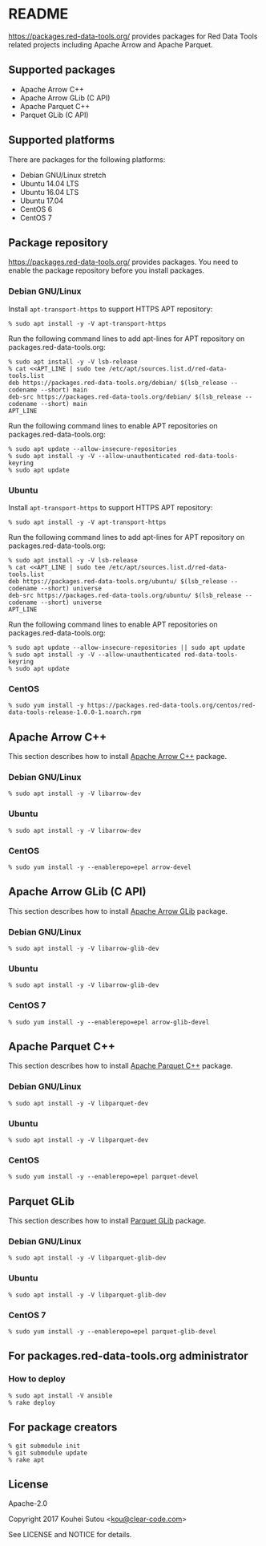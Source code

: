 # README

https://packages.red-data-tools.org/ provides packages for Red Data
Tools related projects including Apache Arrow and Apache Parquet.

## Supported packages

  * Apache Arrow C++
  * Apache Arrow GLib (C API)
  * Apache Parquet C++
  * Parquet GLib (C API)

## Supported platforms

There are packages for the following platforms:

  * Debian GNU/Linux stretch
  * Ubuntu 14.04 LTS
  * Ubuntu 16.04 LTS
  * Ubuntu 17.04
  * CentOS 6
  * CentOS 7

## Package repository

https://packages.red-data-tools.org/ provides packages. You need to
enable the package repository before you install packages.

### Debian GNU/Linux

Install `apt-transport-https` to support HTTPS APT repository:

```text
% sudo apt install -y -V apt-transport-https
```

Run the following command lines to add apt-lines for APT repository on
packages.red-data-tools.org:

```text
% sudo apt install -y -V lsb-release
% cat <<APT_LINE | sudo tee /etc/apt/sources.list.d/red-data-tools.list
deb https://packages.red-data-tools.org/debian/ $(lsb_release --codename --short) main
deb-src https://packages.red-data-tools.org/debian/ $(lsb_release --codename --short) main
APT_LINE
```

Run the following command lines to enable APT repositories on
packages.red-data-tools.org:

```text
% sudo apt update --allow-insecure-repositories
% sudo apt install -y -V --allow-unauthenticated red-data-tools-keyring
% sudo apt update
```

### Ubuntu

Install `apt-transport-https` to support HTTPS APT repository:

```text
% sudo apt install -y -V apt-transport-https
```

Run the following command lines to add apt-lines for APT repository on
packages.red-data-tools.org:

```text
% sudo apt install -y -V lsb-release
% cat <<APT_LINE | sudo tee /etc/apt/sources.list.d/red-data-tools.list
deb https://packages.red-data-tools.org/ubuntu/ $(lsb_release --codename --short) universe
deb-src https://packages.red-data-tools.org/ubuntu/ $(lsb_release --codename --short) universe
APT_LINE
```

Run the following command lines to enable APT repositories on
packages.red-data-tools.org:

```text
% sudo apt update --allow-insecure-repositories || sudo apt update
% sudo apt install -y -V --allow-unauthenticated red-data-tools-keyring
% sudo apt update
```

### CentOS

```text
% sudo yum install -y https://packages.red-data-tools.org/centos/red-data-tools-release-1.0.0-1.noarch.rpm
```

## Apache Arrow C++

This section describes how to install
[Apache Arrow C++](https://github.com/apache/arrow/tree/master/cpp)
package.

### Debian GNU/Linux

```text
% sudo apt install -y -V libarrow-dev
```

### Ubuntu

```text
% sudo apt install -y -V libarrow-dev
```

### CentOS

```text
% sudo yum install -y --enablerepo=epel arrow-devel
```

## Apache Arrow GLib (C API)

This section describes how to install
[Apache Arrow GLib](https://github.com/apache/arrow/tree/master/c_glib)
package.

### Debian GNU/Linux

```text
% sudo apt install -y -V libarrow-glib-dev
```

### Ubuntu

```text
% sudo apt install -y -V libarrow-glib-dev
```

### CentOS 7

```text
% sudo yum install -y --enablerepo=epel arrow-glib-devel
```

## Apache Parquet C++

This section describes how to install
[Apache Parquet C++](https://github.com/apache/parquet-cpp) package.

### Debian GNU/Linux

```text
% sudo apt install -y -V libparquet-dev
```

### Ubuntu

```text
% sudo apt install -y -V libparquet-dev
```

### CentOS

```text
% sudo yum install -y --enablerepo=epel parquet-devel
```

## Parquet GLib

This section describes how to install
[Parquet GLib](https://github.com/red-data-tools/parquet-glib) package.

### Debian GNU/Linux

```text
% sudo apt install -y -V libparquet-glib-dev
```

### Ubuntu

```text
% sudo apt install -y -V libparquet-glib-dev
```

### CentOS 7

```text
% sudo yum install -y --enablerepo=epel parquet-glib-devel
```

## For packages.red-data-tools.org administrator

### How to deploy

```console
% sudo apt install -V ansible
% rake deploy
```

## For package creators

```console
% git submodule init
% git submodule update
% rake apt
```

## License

Apache-2.0

Copyright 2017 Kouhei Sutou \<kou@clear-code.com\>

See LICENSE and NOTICE for details.

